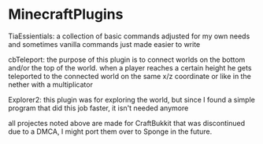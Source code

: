 # MinecraftPlugins
TiaEssientials:
  a collection of basic commands adjusted for my own needs and sometimes vanilla commands just made easier to write

cbTeleport:
  the purpose of this plugin is to connect worlds on the bottom and/or the top of the world.
  when a player reaches a certain height he gets teleported to the connected world on the same x/z coordinate
  or like in the nether with a multiplicator

Explorer2:
  this plugin was for exploring the world, but since I found a simple program that did this job faster,
  it isn't needed anymore
  
all projectes noted above are made for CraftBukkit that was discontinued due to a DMCA, I might port them over to Sponge in the future.
